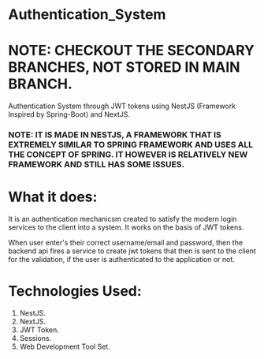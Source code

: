 # Authentication_System

# NOTE: CHECKOUT THE SECONDARY BRANCHES, NOT STORED IN MAIN BRANCH.

Authentication System through JWT tokens using NestJS (Framework Inspired by Spring-Boot) and NextJS.

### NOTE: IT IS MADE IN NESTJS, A FRAMEWORK THAT IS EXTREMELY SIMILAR TO SPRING FRAMEWORK AND USES ALL THE CONCEPT OF SPRING. IT HOWEVER IS RELATIVELY NEW FRAMEWORK AND STILL HAS SOME ISSUES. 

# What it does: 

It is an authentication mechanicsm created to satisfy the modern login services to the client into a system. It works on the basis of JWT tokens. 

When user enter's their correct username/email and password, then the backend api fires a service to create jwt tokens that then is sent to the client for the validation, if the user is authenticated to the application or not.  

# Technologies Used:

1. NestJS.
2. NextJS.
3. JWT Token.
4. Sessions.
5. Web Development Tool Set.
